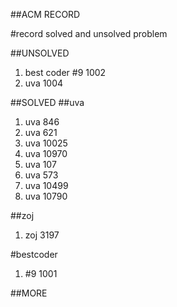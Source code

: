 ##ACM RECORD


#record solved and unsolved problem

##UNSOLVED
<ol>
<li>best coder #9 1002</li>
<li>uva 1004</li>
</ol>





##SOLVED
##uva
<ol>
<li>uva 846</li>
<li>uva 621</li>
<li>uva 10025</li>
<li>uva 10970</li>
<li>uva 107</li>
<li>uva 573</li>
<li>uva 10499</li>
<li>uva 10790</li>
</ol>


##zoj
<ol>
<li>zoj 3197</li>
</ol>


#bestcoder
<ol>
<li>#9 1001</li>
</ol>



##MORE
